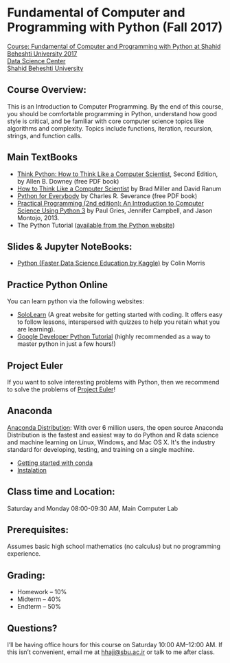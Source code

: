 # Fundamental of Computer and Programming with Python (Fall 2017)
[Course: Fundamental of Computer and Programming with Python at Shahid Beheshti University 2017](http://facultymembers.sbu.ac.ir/hhaji/python-2017)<br>
[Data Science Center](http://ds.sbu.ac.ir)<br> 
[Shahid Beheshti University](http://www.sbu.ac.ir/)<br>

## Course Overview:
This is an Introduction to Computer Programming. By the end of this course, you should be comfortable programming in Python, understand how good style is critical, and be familiar with core computer science topics like algorithms and complexity. Topics include functions, iteration, recursion, strings, and function calls.

## Main TextBooks

* [Think Python: How to Think Like a Computer Scientist](http://greenteapress.com/wp/think-python-2e/), Second  Edition, by Allen B. Downey (free PDF book)
* [How to Think Like a Computer Scientist](http://interactivepython.org/courselib/static/thinkcspy/index.html) by Brad Miller and David Ranum
* [Python for Everybody](https://www.py4e.com/book.php) by Charles R. Severance (free PDF book)
* [Practical Programming (2nd edition): An Introduction to Computer Science Using Python 3](https://pragprog.com/book/gwpy2/practical-programming) by Paul Gries, Jennifer Campbell, and Jason Montojo, 2013.
* The Python Tutorial ([available from the Python website](https://docs.python.org/3.6/tutorial/))

## Slides & Jupyter NoteBooks:

* [Python (Faster Data Science Education by Kaggle)](https://www.kaggle.com/learn/python) by Colin Morris <br>

## Practice Python Online
You can learn python via the following websites:
* [SoloLearn](http://www.sololearn.com/) (A great website for getting started with coding. It offers easy to follow lessons, interspersed with quizzes to help you retain what you are learning).
* [Google Developer Python Tutorial](https://developers.google.com/edu/python/)  (highly recommended as a way to master python in just a few hours!) 
## Project Euler
If you want to solve interesting problems with Python, then we recommend to solve the problems of [Project Euler](https://projecteuler.net/)!

## Anaconda
[Anaconda Distribution](https://www.anaconda.com/what-is-anaconda/): With over 6 million users, the open source Anaconda Distribution is the fastest and easiest way to do Python and R data science and machine learning on Linux, Windows, and Mac OS X. It's the industry standard for developing, testing, and training on a single machine.
* [Getting started with conda](https://conda.io/docs/user-guide/getting-started.html)
* [Instalation](https://docs.anaconda.com/anaconda/install/)

## Class time and Location:
Saturday and Monday 08:00-09:30 AM, Main Computer Lab

## Prerequisites: 
Assumes basic high school mathematics (no calculus) but no programming experience.

## Grading:
* Homework – 10%
* Midterm – 40%
* Endterm – 50%

## Questions?
I’ll be having office hours for this course on Saturday 10:00 AM–12:00 AM. If this isn’t convenient, email me at hhaji@sbu.ac.ir or talk to me after class.
